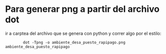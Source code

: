 # Para generar png a partir del archivo dot
ir a carptea del archivo que se genera con python y correr algo por el estilo:
~~~
	    dot -Tpng -o ambiente_desa_puesto_rapipago.png ambiente_desa_puesto_rapipago
~~~